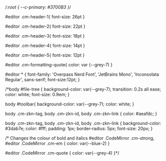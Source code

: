 /*:root {
  --c-primary: #3700B3
}*/

#editor .cm-header-1{
  font-size: 26pt
}

#editor .cm-header-2{
  font-size: 22pt
}

#editor .cm-header-3{
  font-size: 18pt
}

#editor .cm-header-4{
  font-size: 14pt
}

#editor .cm-header-5{
  font-size: 12pt
}

#editor .cm-formatting-quote{
  color: var (--grey-7)
}

#editor * {
    font-family: 'Overpass Nerd Font', 'JetBrains Mono', 'Inconsolata Regular', sans-serif;
    font-size:12pt;
}

/*body #file-tree {
    background-color: var(--grey-7);
    transition: 0.2s all ease;
    color: white;
    font-size: 0.9em;
}

body #toolbar{
    background-color: var(--grey-7);
  	color: white;
}

body .cm-zkn-tag, body .cm-zkn-id, body .cm-zkn-link {
    color: #aeafdc;
}

body .cm-zkn-tag, body .cm-zkn-id, body .cm-zkn-link {
    background-color: #3dab7e;
  	color: #fff;
  	padding: 1px;
  	border-radius: 5px;
  	font-size: 20px;
}

/* Changes the colour of bold and italics
#editor .CodeMirror .cm-strong, #editor .CodeMirror .cm-em {
  color: var(--blue-2)
}

#editor .CodeMirror .cm-quote {
  color: var(--grey-4)
}*/
